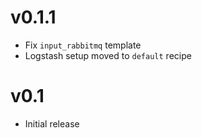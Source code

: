 # v0.1.1

* Fix `input_rabbitmq` template
* Logstash setup moved to `default` recipe

# v0.1

* Initial release
